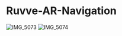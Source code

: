# Ruvve-AR-Navigation
![IMG_5073](https://user-images.githubusercontent.com/43868492/184519928-87df2625-83ac-4de2-96f1-fb9ac5af7eb3.PNG)
![IMG_5074](https://user-images.githubusercontent.com/43868492/184519935-e894c8b2-c26a-4268-b7d4-9ebf7c44f1c7.PNG)
